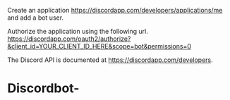 
Create an application https://discordapp.com/developers/applications/me and add
a bot user.

Authorize the application using the following url.
https://discordapp.com/oauth2/authorize?&client_id=YOUR_CLIENT_ID_HERE&scope=bot&permissions=0

The Discord API is documented at https://discordapp.com/developers.
# Discordbot-
